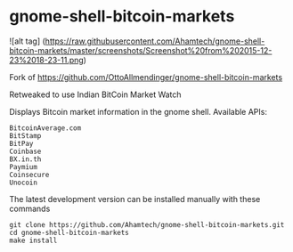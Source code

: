 # gnome-shell-bitcoin-markets

![alt tag] (https://raw.githubusercontent.com/Ahamtech/gnome-shell-bitcoin-markets/master/screenshots/Screenshot%20from%202015-12-23%2018-23-11.png)

Fork of https://github.com/OttoAllmendinger/gnome-shell-bitcoin-markets

Retweaked to use Indian BitCoin Market Watch

Displays Bitcoin market information in the gnome shell. Available APIs:

    BitcoinAverage.com
    BitStamp
    BitPay
    Coinbase
    BX.in.th
    Paymium
    Coinsecure
    Unocoin

The latest development version can be installed manually with these commands

    git clone https://github.com/Ahamtech/gnome-shell-bitcoin-markets.git
    cd gnome-shell-bitcoin-markets
    make install
